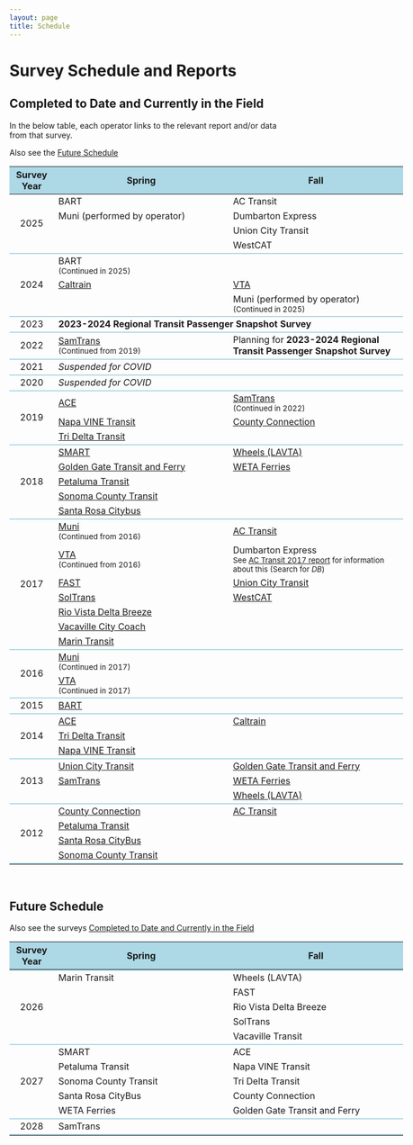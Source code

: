 ```yaml
---
layout: page
title: Schedule
---
```


# Survey Schedule and Reports

## Completed to Date and Currently in the Field

<p>In the below table, each operator links to the relevant report and/or data from that survey.</p>

<p>Also see the <a href="#future-schedule">Future Schedule</a></p>

<table style="table-layout:fixed; width:700px">
 <thead><tr class="header" style="background-color:lightblue;">
   <th style="width:10%">Survey Year</th>
   <th style="width:40%">Spring</th>
   <th style="width:40%">Fall</th>
 </tr></thead>
 <tbody>
  <tr>
    <td rowspan="4" style="text-align:center; vertical-align:middle;">2025</td>
    <td>BART</td>
    <td>AC Transit</td>
  </tr>
  <tr>
    <td>Muni (performed by operator)</td>
    <td>Dumbarton Express</td>
  </tr>
  <tr>
    <td></td>
    <td>Union City Transit</td>
  </tr>
  <tr>
    <td></td>
    <td>WestCAT</td>
  </tr>
  <tr><td colspan="3" style="height=0px; background-color:lightblue; padding:1px"></td></tr>
  <tr>
    <td rowspan="3" style="text-align:center; vertical-align:middle;">2024</td>
    <td colspan="2">BART<br /><small>(Continued in 2025)</small></td>
  </tr>
  <tr>
    <td><a href="https://mtcdrive.box.com/v/transit-survey-caltrain-2024">Caltrain</a></td>
    <td><a href="https://mtcdrive.box.com/v/transit-survey-vta-2024">VTA</a></td>
  </tr>
  <tr>
    <td></td>
    <td>Muni (performed by operator)<br /><small>(Continued in 2025)</small></td>
  </tr>
  <tr><td colspan="3" style="height=0px; background-color:lightblue; padding:1px"></td></tr>
  <tr>
    <td style="text-align:center; vertical-align:middle;">2023</td>
    <td colspan="2"><strong>2023-2024 Regional Transit Passenger Snapshot Survey</strong></td>
  </tr>
  <tr><td colspan="3" style="height=0px; background-color:lightblue; padding:1px"></td></tr>
  <tr>
    <td style="text-align:center; vertical-align:middle;">2022</td>
    <td><a href="https://mtcdrive.box.com/v/transit-survey-samtrans-2022">SamTrans</a><br /><small>(Continued from 2019)</small></td>
    <td>Planning for <strong>2023-2024 Regional Transit Passenger Snapshot Survey</strong></td>
  </tr>
  <tr><td colspan="3" style="height=0px; background-color:lightblue; padding:1px"></td></tr>
  <tr>
    <td style="text-align:center; vertical-align:middle">2021</td>
    <td colspan="2"><em>Suspended for COVID</em></td>
  </tr>
  <tr><td colspan="3" style="height=0px; background-color:lightblue; padding:1px"></td></tr>
  <tr>
    <td style="text-align:center; vertical-align:middle">2020</td>
    <td colspan="2"><em>Suspended for COVID</em></td>
  </tr>
  <tr><td colspan="3" style="height=0px; background-color:lightblue; padding:1px"></td></tr>
  <tr>
    <td rowspan="3" style="text-align:center; vertical-align:middle">2019</td>
    <td><a href="https://mtcdrive.box.com/v/transit-survey-ace-2019">ACE</a></td>
    <td><a href="https://mtcdrive.box.com/v/transit-survey-samtrans-2022">SamTrans</a><br /><small>(Continued in 2022)</small></td>
  </tr>
  <tr>
    <td><a href="https://mtcdrive.box.com/v/transit-survey-napa-vine-2019">Napa VINE Transit</a></td>
    <td><a href="https://mtcdrive.box.com/v/transit-survey-countyconn-2019">County Connection</a></td>
  </tr>
  <tr>
    <td><a href="https://mtcdrive.box.com/v/transit-survey-tri-delta-2019">Tri Delta Transit</a></td>
    <td></td>
  </tr>
  <tr><td colspan="3" style="height=0px; background-color:lightblue; padding:1px"></td></tr>
  <tr>
    <td rowspan="5" style="text-align:center; vertical-align:middle">2018</td>
    <td><a href="https://mtcdrive.box.com/v/transit-survey-smart-2018">SMART</a></td>
    <td><a href="https://mtcdrive.box.com/v/transit-survey-lavta-2018">Wheels (LAVTA)</a></td>
  </tr>
  <tr>
    <td><a href="https://mtcdrive.box.com/v/transit-survey-ggt-2018">Golden Gate Transit and Ferry</a></td>
    <td><a href="https://mtcdrive.box.com/v/transit-survey-weta-2018">WETA Ferries</a></td>
  </tr>
  <tr>
    <td><a href="https://mtcdrive.box.com/v/transit-survey-petaluma-2018">Petaluma Transit</a></td>
    <td></td>
  </tr>
  <tr>
    <td><a href="https://mtcdrive.box.com/v/transit-survey-sonoma-2018">Sonoma County Transit</a></td>
    <td></td>
  </tr>
  <tr>
    <td><a href="https://mtcdrive.box.com/v/transit-survey-santa-rosa-2018">Santa Rosa Citybus</a></td>
    <td></td>
  </tr>
  <tr><td colspan="3" style="height=0px; background-color:lightblue; padding:1px"></td></tr>
  <tr>
    <td rowspan="7" style="text-align:center; vertical-align:middle">2017</td>
    <td><a href="https://mtcdrive.box.com/v/transit-survey-muni-2017">Muni</a><br /><small>(Continued from 2016)</small></td>
    <td><a href="https://mtcdrive.box.com/v/transit-survey-actransit-2017">AC Transit</a></td>
  </tr>
  <tr>
    <td><a href="https://mtcdrive.box.com/v/transit-survey-vta-2017">VTA</a><br /><small>(Continued from 2016)</small></td>
    <td>Dumbarton Express<br /><small>See <a href="https://mtcdrive.box.com/v/transit-survey-actransit-2017">AC Transit 2017 report</a> for information about this (Search for <em>DB</em>)</small></td>
  </tr>
  <tr>
    <td><a href="https://mtcdrive.box.com/v/transit-survey-fast-2017">FAST</a></td>
    <td><a href="https://mtcdrive.box.com/v/transit-survey-union-city-2017">Union City Transit</a></td>
  </tr>
  <tr>
    <td><a href="https://mtcdrive.box.com/v/transit-survey-soltrans-2017">SolTrans</a></td>
    <td><a href="https://mtcdrive.box.com/v/transit-survey-westcat-2017">WestCAT</a></td>
  </tr>
  <tr>
    <td><a href="https://mtcdrive.box.com/v/transit-survey-breeze-2017">Rio Vista Delta Breeze</a></td>
    <td></td>
  </tr>
  <tr>
    <td><a href="https://mtcdrive.box.com/v/transit-survey-city-coach-2017">Vacaville City Coach</a></td>
    <td></td>
  </tr>
  <tr>
    <td><a href="https://mtcdrive.box.com/v/transit-survey-marin-2017">Marin Transit</a></td>
    <td></td>
  </tr>
  <tr><td colspan="3" style="height=0px; background-color:lightblue; padding:1px"></td></tr>
  <tr>
    <td rowspan="2" style="text-align:center; vertical-align:middle">2016</td>
    <td colspan="2"><a href="https://mtcdrive.box.com/v/transit-survey-muni-2017">Muni</a><br /><small>(Continued in 2017)</small></td>
  </tr>
  <tr>
    <td colspan="2"><a href="https://mtcdrive.box.com/v/transit-survey-vta-2017">VTA</a><br /><small>(Continued in 2017)</small></td>
  </tr>
  <tr><td colspan="3" style="height=0px; background-color:lightblue; padding:1px"></td></tr>
  <tr>
    <td style="text-align:center; vertical-align:middle">2015</td>
    <td><a href="https://www.bart.gov/about/reports/profile">BART</a></td>
    <td></td>
  </tr>
  <tr><td colspan="3" style="height=0px; background-color:lightblue; padding:1px"></td></tr>
  <tr>
    <td rowspan="3" style="text-align:center; vertical-align:middle">2014</td>
    <td><a href="https://mtcdrive.box.com/v/transit-survey-ACE-2014">ACE</a></td>
    <td><a href="https://mtcdrive.box.com/v/transit-survey-caltrain-2014">Caltrain</a></td>
  </tr>
  <tr>
    <td><a href="https://mtcdrive.box.com/v/transit-survey-tri-delta-2014">Tri Delta Transit</a></td>
    <td></td>
  </tr>
  <tr>
    <td><a href="https://mtcdrive.box.com/v/transit-survey-napa-vine-2014">Napa VINE Transit</a></td>
    <td></td>
  </tr>
  <tr><td colspan="3" style="height=0px; background-color:lightblue; padding:1px"></td></tr>
  <tr>
    <td rowspan="3" style="text-align:center; vertical-align:middle">2013</td>
    <td><a href="https://mtcdrive.box.com/v/transit-survey-union-city-2013">Union City Transit</a></td>
    <td><a href="https://mtcdrive.box.com/v/transit-survey-ggt-2013">Golden Gate Transit and Ferry</a></td>
  </tr>
  <tr>
    <td><a href="https://mtcdrive.box.com/v/transit-survey-samtrans-2013">SamTrans</a></td>
    <td><a href="https://mtcdrive.box.com/v/transit-survey-weta-2013">WETA Ferries</a></td>
  </tr>
  <tr>
    <td></td>
    <td><a href="https://mtcdrive.box.com/v/transit-survey-lavta-2013">Wheels (LAVTA)</a></td>
  </tr>
  <tr><td colspan="3" style="height=0px; background-color:lightblue; padding:1px"></td></tr>
  <tr>
    <td rowspan="4" style="text-align:center; vertical-align:middle">2012</td>
    <td><a href="https://mtcdrive.box.com/v/transit-survey-countyconn-2012">County Connection</a></td>
    <td><a href="https://mtcdrive.box.com/v/transit-survey-actransit-2012">AC Transit</a></td>
  </tr>
  <tr>
    <td><a href="https://mtcdrive.box.com/v/transit-survey-petaluma-2012">Petaluma Transit</a></td>
    <td></td>
  </tr>
  <tr>
    <td><a href="https://mtcdrive.box.com/v/transit-survey-santa-rosa-2012">Santa Rosa CityBus</a></td>
    <td></td>
  </tr>
  <tr>
    <td><a href="https://mtcdrive.box.com/v/transit-survey-sonoma-2012">Sonoma County Transit</a></td>
    <td></td>
  </tr>
  <tr><td colspan="3" style="height=0px; background-color:lightblue; padding:1px"></td></tr>
 </tbody>
</table>

<br/>

## Future Schedule

Also see the surveys [Completed to Date and Currently in the Field](#completed-to-date-and-currently-in-the-field)

<table style="table-layout:fixed; width:700px">
 <thead><tr class="header" style="background-color:lightblue;">
   <th style="width:10%">Survey Year</th>
   <th style="width:40%">Spring</th>
   <th style="width:40%">Fall</th>
 </tr></thead>
 <tbody>
  <tr><td colspan="3" style="height=0px; background-color:lightblue; padding:1px"></td></tr>
  <tr>
    <td rowspan="5" style="text-align:center; vertical-align:middle;">2026</td>
    <td>Marin Transit</td>
    <td>Wheels (LAVTA)</td>
  </tr>
  <tr>
    <td></td>
    <td>FAST</td>
  </tr>
  <tr>
    <td></td>
    <td>Rio Vista Delta Breeze</td>
  </tr>
  <tr>
    <td></td>
    <td>SolTrans</td>
      </tr>
  <tr>
    <td></td>
    <td>Vacaville Transit</td>
  </tr>
  <tr><td colspan="3" style="height=0px; background-color:lightblue; padding:1px"></td></tr>
  <tr>
    <td rowspan="5" style="text-align:center; vertical-align:middle;">2027</td>
    <td>SMART</td>
    <td>ACE</td>
  </tr>
  <tr>
    <td>Petaluma Transit</td>
    <td>Napa VINE Transit</td>
  </tr>
  <tr>
    <td>Sonoma County Transit</td>
    <td>Tri Delta Transit</td>
  </tr>
  <tr>
    <td>Santa Rosa CityBus</td>
    <td>County Connection</td>
  </tr>
  <tr>
    <td>WETA Ferries</td>
    <td>Golden Gate Transit and Ferry</td>
  </tr>
  <tr><td colspan="3" style="height=0px; background-color:lightblue; padding:1px"></td></tr>
  <tr>
    <td rowspan="1" style="text-align:center; vertical-align:middle;">2028</td>
    <td>SamTrans</td>
    <td></td>
  </tr>
  <tr><td colspan="3" style="height=0px; background-color:lightblue; padding:1px"></td></tr>
 </tbody>
</table>
